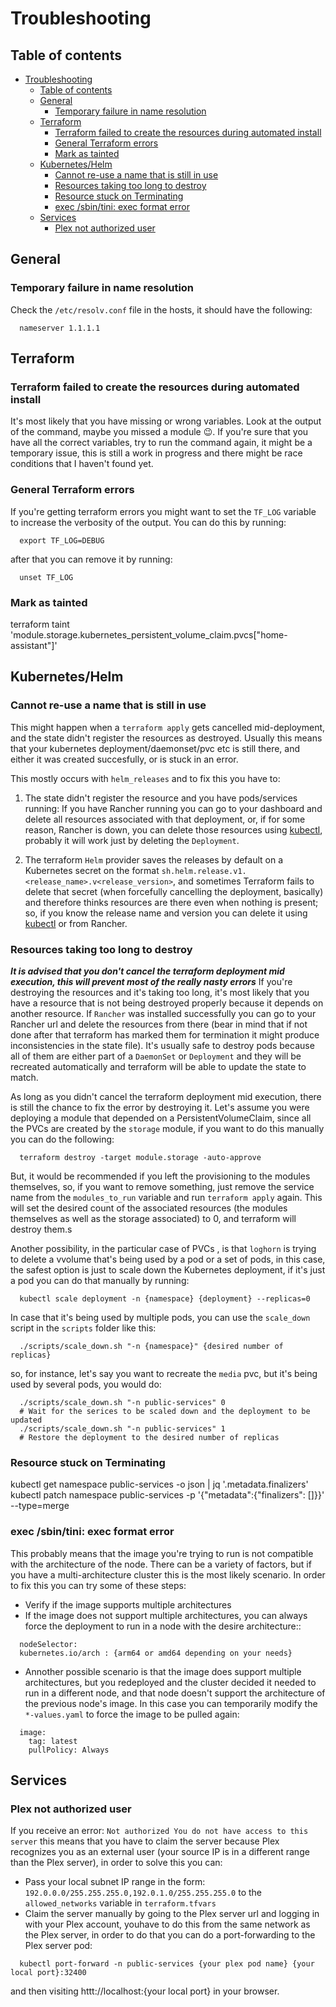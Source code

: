 # Troubleshooting

## Table of contents

- [Troubleshooting](#troubleshooting)
  - [Table of contents](#table-of-contents)
  - [General](#general)
    - [Temporary failure in name resolution](#temporary-failure-in-name-resolution)
  - [Terraform](#terraform)
    - [Terraform failed to create the resources during automated install](#terraform-failed-to-create-the-resources-during-automated-install)
    - [General Terraform errors](#general-terraform-errors)
    - [Mark as tainted](#mark-as-tainted)
  - [Kubernetes/Helm](#kuberneteshelm)
    - [Cannot re-use a name that is still in use](#cannot-re-use-a-name-that-is-still-in-use)
    - [Resources taking too long to destroy](#resources-taking-too-long-to-destroy)
    - [Resource stuck on Terminating](#resource-stuck-on-terminating)
    - [exec /sbin/tini: exec format error](#exec-sbintini-exec-format-error)
  - [Services](#services)
    - [Plex not authorized user](#plex-not-authorized-user)

## General

### Temporary failure in name resolution

Check the `/etc/resolv.conf` file in the hosts, it should have the following:

  ```shell
    nameserver 1.1.1.1
  ```

## Terraform

### Terraform failed to create the resources during automated install

It's most likely that you have missing or wrong variables. Look at the output of the command, maybe you missed a module 😉.
If you're sure that you have all the correct variables, try to run the command again, it might be a temporary issue, this is still a work in progress and there might be race conditions that I haven't found yet.

### General Terraform errors

If you're getting terraform errors you might want to set the `TF_LOG` variable to increase the verbosity of the output. You can do this by running:

```shell
  export TF_LOG=DEBUG
```

after that you can remove it by running:

```shell
  unset TF_LOG
```

### Mark as tainted

terraform taint 'module.storage.kubernetes_persistent_volume_claim.pvcs["home-assistant"]'

## Kubernetes/Helm

### Cannot re-use a name that is still in use

This might happen when a `terraform apply` gets cancelled mid-deployment, and the state didn't register the resources as destroyed. Usually this means that your kubernetes deployment/daemonset/pvc etc is still there, and either it was created succesfully, or is stuck in an error.

This mostly occurs with `helm_releases` and to fix this you have to:

1. The state didn't register the resource and you have pods/services running: If you have Rancher running you can go to your dashboard and delete all resources associated with that deployment, or, if for some reason, Rancher is down, you can delete those resources using [kubectl](#kubectl), probably it will work just by deleting the `Deployment`.

2. The terraform `Helm` provider saves the releases by default on a Kubernetes secret on the format `sh.helm.release.v1.<release_name>.v<release_version>`, and sometimes Terraform fails to delete that secret (when forcefully cancelling the deployment, basically) and therefore thinks resources are there even when nothing is present; so, if you know the release name and version you can delete it using [kubectl](#kubectl) or from Rancher.

### Resources taking too long to destroy

___It is advised that you don't cancel the terraform deployment mid execution, this will prevent most of the really nasty errors___
If you're destroying the resources and it's taking too long, it's most likely that you have a resource that is not being destroyed properly because it depends on another resource. If `Rancher` was installed successfully you can go to your Rancher url and delete the resources from there (bear in mind that if not done after that terraform has marked them for termination it might produce inconsistencies in the state file). It's usually safe to destroy pods because all of them are either part of a `DaemonSet` or `Deployment` and they will be recreated automatically and terraform will be able to update the state to match.

As long as you didn't cancel the terraform deployment mid execution, there is still the chance to fix the error by  destroying it. Let's assume you were deploying a module that depended on a PersistentVolumeClaim, since all the PVCs are created by the `storage` module, if you want to do this manually you can do the following:

```shell
  terraform destroy -target module.storage -auto-approve
```

But, it would be recommended if you left the provisioning to the modules themselves, so, if you want to remove something, just remove the service name from the `modules_to_run` variable and run `terraform apply` again. This will set the desired count of the associated resources (the modules themselves as well as the storage associated) to 0, and terraform will destroy them.s

Another possibility, in the particular case of PVCs , is that `loghorn` is trying to delete a vvolume that's being used by a pod or a set of pods, in this case, the safest option is just to scale down the Kubernetes deployment, if it's just a pod you can do that manually by running:

```shell
  kubectl scale deployment -n {namespace} {deployment} --replicas=0
```

In case that it's being used by multiple pods, you can use the `scale_down` script in the `scripts` folder like this:

```shell
  ./scripts/scale_down.sh "-n {namespace}" {desired number of replicas}
```

so, for instance, let's say you want to recreate the `media` pvc, but it's being used by several pods, you would do:
  
  ```shell
    ./scripts/scale_down.sh "-n public-services" 0
    # Wait for the serices to be scaled down and the deployment to be updated
    ./scripts/scale_down.sh "-n public-services" 1
    # Restore the deployment to the desired number of replicas

  ```

### Resource stuck on Terminating

kubectl get namespace public-services -o json | jq '.metadata.finalizers'
kubectl patch namespace public-services -p '{"metadata":{"finalizers": []}}' --type=merge

### exec /sbin/tini: exec format error

This probably means that the image you're trying to run is not compatible with the architecture of the node. There can be a variety of factors, but if you have a multi-architecture cluster this is the most likely scenario. In order to fix this you can try some of these steps:

- Verify if the image supports multiple architectures
- If the image does not support multiple architectures, you can always force the deployment to run in a node with the desire architecture::
  
```helm
  nodeSelector:
  kubernetes.io/arch : {arm64 or amd64 depending on your needs}
```

- Annother possible scenario is that the image does support multiple architectures, but you redeployed and the cluster decided it needed to run in a different node, and that node doesn't support the architecture of the previous node's image. In this case you can temporarily modify  the `*-values.yaml` to force the image to be pulled again:

```helm
  image:
    tag: latest
    pullPolicy: Always
```

## Services

### Plex not authorized user

If you receive an error: `Not authorized You do not have access to this server` this means that you have to claim the server because Plex recognizes you as an external user (your source IP is in a different range than the Plex server), in order to solve this you can:

- Pass your local subnet IP range in the form: `192.0.0.0/255.255.255.0,192.0.1.0/255.255.255.0` to the `allowed_networks` variable in `terraform.tfvars`
- Claim the server manually by going to the Plex server url and logging in with your Plex account, youhave to do this from the same network as the Plex server, in order to do that you can do a port-forwarding to the Plex server pod:

```shell
  kubectl port-forward -n public-services {your plex pod name} {your local port}:32400
```

and then visiting httt://localhost:{your local port} in your browser.
